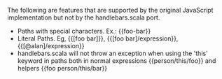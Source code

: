 The following are features that are supported by the original JavaScript implementation but not by the handlebars.scala
port.

- Paths with special characters. Ex.: {{foo-bar}}
- Literal Paths. Eg, {{[foo bar]}}, {{[foo bar]/expression}}, {{[@alan]/expression}}
- handlebars.scala will not throw an exception when using the 'this' keyword in paths both in normal expressions {{person/this/foo}} and helpers {{foo person/this/bar}}